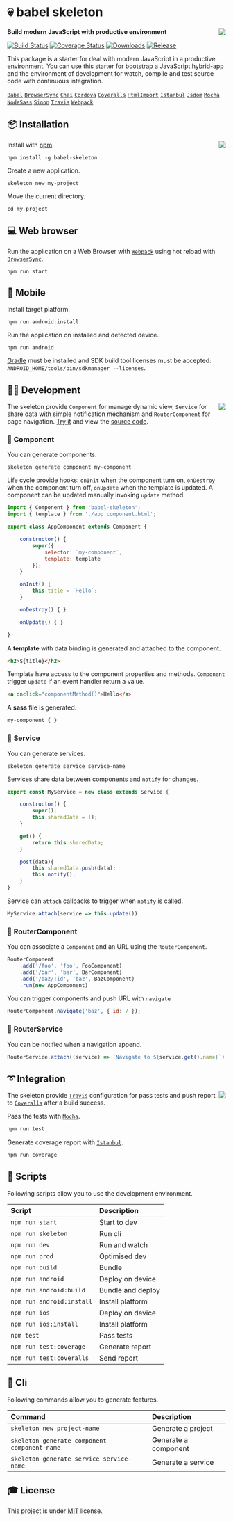 #  💀 babel skeleton

<img src="ressources/install/install.gif" align="right">

**Build modern JavaScript with productive environment**

[![Build Status](https://travis-ci.org/seeren/babel-skeleton.svg?branch=master)](https://travis-ci.org/seeren/babel-skeleton) [![Coverage Status](https://coveralls.io/repos/github/seeren/babel-skeleton/badge.svg?branch=master)](https://coveralls.io/github/seeren/babel-skeleton?branch=master)
[![Downloads](https://img.shields.io/npm/dt/babel-skeleton.svg)](https://www.npmjs.com/package/babel-skeleton)
[![Release](https://img.shields.io/npm/v/babel-skeleton.svg)](https://www.npmjs.com/package/babel-skeleton)


This package is a starter for deal with modern JavaScript in a productive environment. You can use this starter for bootstrap a JavaScript hybrid-app and the environment of development for watch, compile and test source code with continuous integration.

[`Babel`](https://babeljs.io/) [`BrowserSync`](https://browsersync.io/)  [`Chai`](https://www.chaijs.com/) [`Cordova`](https://cordova.apache.org/) [`Coveralls`](https://coveralls.io/) [`HtmlImport`](https://www.npmjs.com/package/babel-plugin-transform-html-import-to-string) [`Istanbul`](https://istanbul.js.org/)  [`Jsdom`](https://www.npmjs.com/package/jsdom)  [`Mocha`](https://mochajs.org/) [`NodeSass`](https://www.npmjs.com/package/node-sass) [`Sinon`](https://sinonjs.org/) [`Travis`](https://travis-ci.org/) [`Webpack`](https://webpack.js.org/)


## 📦 Installation

<img src="ressources/skeleton/skeleton.jpg" align="right">

Install with [npm](https://www.npmjs.com/package/babel-skeleton).

```
npm install -g babel-skeleton
```

Create a new application.

```
skeleton new my-project
```
Move the current directory.
```
cd my-project
```

## 💻 Web browser
Run the application on a Web Browser with [`Webpack`](https://webpack.js.org/) using hot reload with [`BrowserSync`](https://browsersync.io/).
```
npm run start
```

## 📱 Mobile

Install target platform.

```
npm run android:install
```
Run the application on installed and detected device.
```
npm run android
```
[Gradle](https://gradle.org/install/) must be installed and SDK build tool licenses must be accepted: `ANDROID_HOME/tools/bin/sdkmanager --licenses`.

## 👨‍💻  Development

<img src="ressources/demo/demo.gif" align="right">

The skeleton provide `Component` for manage dynamic view, `Service` for share data with simple notification mechanism and `RouterComponent` for page navigation. [Try it](https://seeren.github.io/babel-skeleton/www/index.html) and view the [source code](https://github.com/seeren/babel-skeleton/tree/master/demo).

### 🍰 **Component**
You can generate components.
```
skeleton generate component my-component
```
Life cycle provide hooks: `onInit` when the component turn on, `onDestroy` when the component turn off, `onUpdate` when the template is updated. A component can be updated manually invoking `update` method.
```js
import { Component } from 'babel-skeleton';
import { template } from './app.component.html';

export class AppComponent extends Component {

    constructor() {
        super({
            selector: `my-component`,
            template: template
        });
    }

    onInit() {
        this.title = `Hello`;
    }

    onDestroy() { }

    onUpdate() { }

}
```
A **template** with data binding is generated and attached to the component.

```html
<h2>${title}</h2>
```
Template have access to the component properties and methods. `Component` trigger `update` if an event handler return a value.
```html
<a onclick="componentMethod()">Hello</a>
```
A **sass** file is generated.
```css
my-component { }
```

### 💫 **Service**
You can generate services.
```
skeleton generate service service-name
```
Services share data between components and `notify` for changes.
```js
export const MyService = new class extends Service {

    constructor() {
        super();
        this.sharedData = [];
    }

    get() {
        return this.sharedData;
    }

    post(data){
        this.sharedData.push(data);
        this.notify();
    }
}
```
Service can `attach` callbacks to trigger when `notify` is called.
```js
MyService.attach(service => this.update())
```

### 🚦 **RouterComponent**
You can associate a `Component` and an URL using the `RouterComponent`.
```js
RouterComponent
    .add('/foo', 'foo', FooComponent)
    .add('/bar', 'bar', BarComponent)
    .add('/baz/:id', 'baz', BazComponent)
    .run(new AppComponent)
```
You can trigger components and push URL with `navigate`
```js
RouterComponent.navigate('baz', { id: 7 });
```
### 🚥 **RouterService**
You can be notified when a navigation append.
```js
RouterService.attach((service) => `Navigate to ${service.get().name}`);
```

## ➰ Integration

<img src="ressources/test/test.jpg" align="right">

The skeleton provide [`Travis`](https://travis-ci.org/) configuration for pass tests and push report to [`Coveralls`](https://coveralls.io/) after a build success. 

Pass the tests with [`Mocha`](https://mochajs.org/).
```js
npm run test
```
Generate coverage report with [`Istanbul`](https://istanbul.js.org/).
```js
npm run coverage
```

## 🔖 Scripts

Following scripts allow you to use the development environment.

| Script | Description |
:---------------|:---------------|
| `npm run start` | Start to dev |
| `npm run skeleton` | Run cli |
| `npm run dev` | Run and watch |
| `npm run prod` | Optimised dev |
| `npm run build` | Bundle |
| `npm run android` | Deploy on device |
| `npm run android:build` | Bundle and deploy |
| `npm run android:install` | Install platform |
| `npm run ios` | Deploy on device |
| `npm run ios:install` | Install platform |
| `npm test` | Pass tests |
| `npm run test:coverage` | Generate report |
| `npm run test:coveralls` | Send report |

## 🔖 Cli
Following commands allow you to generate features.

| Command | Description |
:---------------|:---------------|
| `skeleton new project-name` | Generate a project |
| `skeleton generate component component-name` | Generate a component |
| `skeleton generate service service-name` | Generate a service |

## 🎓 License
This project is under [MIT](LICENSE) license.